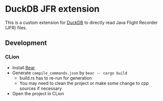 # DuckDB JFR extension

This is a custom extension for [DuckDB](https://duckdb.org/) to directly read Java Flight Recorder (JFR) files.

## Development

### CLion

- Install [Bear](https://github.com/rizsotto/Bear)
- Generate `compile_commands.json` by `bear -- cargo build`
  * build.rs has to re-run for generation
  * You may need to clean the project or make some change to cpp sources if necessary
- Open the project in CLion
